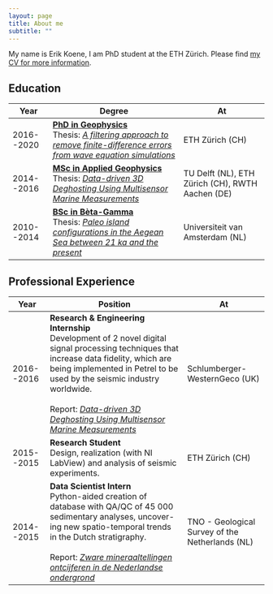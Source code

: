 ```yaml
---
layout: page
title: About me
subtitle: ""
---
```


My name is Erik Koene, I am  PhD student at the ETH Zürich. Please find [my CV for more information](/CV_English-2.pdf).

## Education


| Year | Degree | At |
|-------|--------|---------|
| 2016--2020 | [**PhD in Geophysics**](https://eeg.ethz.ch) <br> Thesis: [*A filtering approach to remove finite-difference errors from wave equation simulations*](http://n.ethz.ch/~koenee/PhD_thesis_Koene_December_3.pdf) | ETH Zürich (CH) |
| 2014--2016 | [**MSc in Applied Geophysics**](https://idealeague.org/geophysics/) <br> Thesis: [*Data-driven 3D Deghosting Using Multisensor Marine Measurements*](/assets/docs/MSc_thesis_Koene.pdf) | TU Delft (NL), ETH Zürich (CH), RWTH Aachen (DE) |
| 2010--2014 | [**BSc in Bèta-Gamma**](https://www.uva.nl/programmas/bachelors/beta-gamma/beta-gamma.html) <br> Thesis: [*Paleo island configurations in the Aegean Sea between 21 ka and the present*](/assets/docs/BSc_thesis_Koene.pdf) | Universiteit van Amsterdam (NL) |

## Professional Experience

| Year | Position | At |
|-------|--------|---------|
| 2016--2016 | **Research & Engineering Internship** <br> Development of 2 novel digital signal processing techniques that increase data fidelity, which are being implemented in Petrel to be used by the seismic industry worldwide. <br><br> Report: [*Data-driven 3D Deghosting Using Multisensor Marine Measurements*](/assets/docs/MSc_thesis_Koene.pdf) | Schlumberger-WesternGeco (UK) |
| 2015--2015 | **Research Student** <br> Design, realization (with NI LabView) and analysis of seismic experiments.| ETH Zürich (CH) |
| 2014--2015 | **Data Scientist Intern** <br> Python-aided creation of database with QA/QC of 45 000 sedimentary analyses, uncover- ing new spatio-temporal trends in the Dutch stratigraphy. <br><br> Report: [*Zware mineraaltellingen ontcijferen in de Nederlandse ondergrond*](/assets/docs/GDN_report_Koene.pdf) | TNO - Geological Survey of the Netherlands (NL) |
